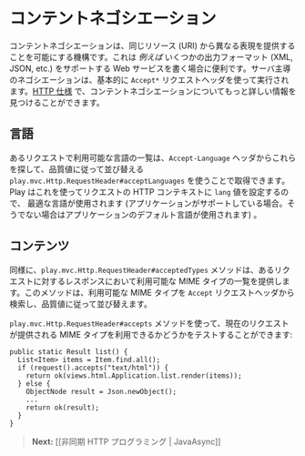 <!--
# Content negotiation
-->
# コンテントネゴシエーション

<!--
Content negotiation is a mechanism that makes it possible to serve different representation of a same resource (URI). It is useful *e.g.* for writing Web Services supporting several output formats (XML, JSON, etc.). Server-driven negotiation is essentially performed using the `Accept*` requests headers. You can find more information on content negotiation in the [HTTP specification](http://www.w3.org/Protocols/rfc2616/rfc2616-sec12.html).
-->
コンテントネゴシエーションは、同じリソース (URI) から異なる表現を提供することを可能にする機構です。これは *例えば* いくつかの出力フォーマット (XML, JSON, etc.) をサポートする Web サービスを書く場合に便利です。サーバ主導のネゴシエーションは、基本的に `Accept*` リクエストヘッダを使って実行されます。[HTTP 仕様](http://www.w3.org/Protocols/rfc2616/rfc2616-sec12.html) で、コンテントネゴシエーションについてもっと詳しい情報を見つけることができます。

<!--
## Language
-->
## 言語

<!--
You can get the list of acceptable languages for a request using the `play.mvc.Http.RequestHeader#acceptLanguages` method that retrieves them from the `Accept-Language` header and sorts them according to their quality value. Play uses it to set the `lang` value of request’s HTTP context, so they automatically use the best possible language (if supported by your application, otherwise your application’s default language is used).
-->
あるリクエストで利用可能な言語の一覧は、`Accept-Language` ヘッダからこれらを探して、品質値に従って並び替える `play.mvc.Http.RequestHeader#acceptLanguages` を使うことで取得できます。Play はこれを使ってリクエストの HTTP コンテキストに `lang` 値を設定するので、 最適な言語が使用されます (アプリケーションがサポートしている場合。そうでない場合はアプリケーションのデフォルト言語が使用されます) 。

<!--
## Content
-->
## コンテンツ

<!--
Similarly, the `play.mvc.Http.RequestHeader#acceptedTypes` method gives the list of acceptable result’s MIME types for a request. It retrieves them from the `Accept` request header and sorts them according to their quality factor.
-->
同様に、`play.mvc.Http.RequestHeader#acceptedTypes` メソッドは、あるリクエストに対するレスポンスにおいて利用可能な MIME タイプの一覧を提供します。このメソッドは、利用可能な MIME タイプを `Accept` リクエストヘッダから検索し、品質値に従って並び替えます。

<!--
You can test if a given MIME type is acceptable for the current request using the `play.mvc.Http.RequestHeader#accepts` method:
-->
`play.mvc.Http.RequestHeader#accepts` メソッドを使って、現在のリクエストが提供される MIME タイプを利用できるかどうかをテストすることができます:

```
public static Result list() {
  List<Item> items = Item.find.all();
  if (request().accepts("text/html")) {
    return ok(views.html.Application.list.render(items));
  } else {
    ObjectNode result = Json.newObject();
    ...
    return ok(result);
  }
}
```

<!--
> **Next:** [[Asynchronous HTTP programming | JavaAsync]]
-->
> **Next:** [[非同期 HTTP プログラミング | JavaAsync]]
